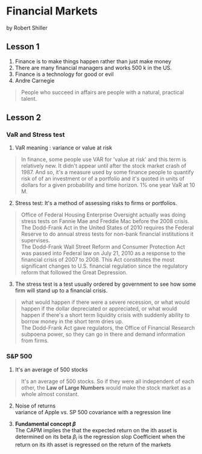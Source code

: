 <script type="text/javascript" src="http://cdn.mathjax.org/mathjax/latest/MathJax.js?config=default"></script>

Financial Markets
===
by Robert Shiller

## Lesson 1

1. Finance is to make things happen rather than just make money
2. There are many financial managers and works 500 k in the US.
3. Finance is a technology for good or evil
4. Andre Carnegie
>People who succeed in affairs are people with a natural, practical talent.

## Lesson 2

### VaR and Stress test
1. VaR meaning : variance or value at risk
>In finance, some people use VAR for 'value at risk' and this term is relatively new. It didn't appear until after the stock market crash of 1987. And so, it's a measure used by some finance people to quantify risk of of an investment or of a portfolio and it's quoted in units of dollars for a given probability and time horizon. 1% one year VaR at 10 M.

2. Stress test:
It's a method of assessing risks to firms or portfolios.
>Office of Federal Housing Enterprise Oversight actually was doing stress tests on Fannie Mae and Freddie Mac before the 2008 crisis.   
>The Dodd-Frank Act in the United States of 2010 requires the Federal Reserve to do annual stress tests for non-bank financial institutions it supervises.    
>The Dodd-Frank Wall Street Reform and Consumer Protection Act was passed into Federal law on July 21, 2010 as a response to the financial crisis of 2007 to 2008. This Act constitutes the most significant changes to U.S. financial regulation since the regulatory reform that followed the Great Depression.

3. The stress test is a test usually ordered by government to see how some firm will stand up to a financial crisis.
>what would happen if there were a severe recession, or what would happen if the dollar depreciated or appreciated, or what would happen if there's a short term liquidity crisis with suddenly ability to borrow money in the short term dries up.    
>The Dodd-Frank Act gave regulators, the Office of Financial Research subpoena power, so they can go in there and demand information from firms.


### S&P 500
1. It's an average of 500 stocks    
> It's an average of 500 stocks. So if they were all independent of each other, the **Law of Large Numbers** would make the stock market as a whole almost constant.   
2. Noise of returns   
variance of Apple vs. SP 500
covariance with a regression line

3. **Fundamental concept $\beta$**   
The CAPM implies the that the expected return on the ith asset is determined on its beta
$\beta_i$ is the regression slop Coefficient when the return on its ith asset is regressed on the return of the markets
